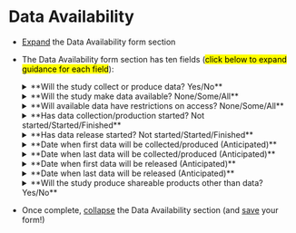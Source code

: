 # Data Availability
* [Expand](expand-or-collapse-cedar-form-section.md) the Data Availability form section 
* The Data Availability form section has ten fields (<mark>click below to expand guidance for each field</mark>):
 
    <details><summary>**Will the study collect or produce data? Yes/No**</summary> 

    * **How to answer:** Not all HEAL studies will collect or produce data. For example, some studies will do the ‘pre-work’ of developing methods and protocols for later use by future studies that will implement and collect data using that developed protocol. If your study will NOT collect or produce **data**, but will produce shareable products other than data (e.g. protocols, slide decks, etc.) please answer “No” to this question and “Yes” to a later question in this section that asks if your study will produce shareable products other than data. 
    * **How this field will be used:** This field will allow Platform users that are specifically looking for study data that may be useful for their purposes to filter down to studies that will collect or produce data, and filter out those studies that will not collect or produce data. <mark>This field may also be used by the Platform to flag studies for outreach to HEAL investigators based on their answers to provide data sharing support and extend data collaboration invitations.</mark> 
    
    </details>

    <details><summary>**Will the study make data available? None/Some/All**</summary>

    * **How to answer:** <mark>This field ONLY APPLIES if you answered “Yes” to “Will the study collect or produce data?”</mark> If your study does not plan to make any of the data you collect or produce available in a HEAL approved data repository, select “None” (while most HEAL studies are obligated by the terms of their award to share data, this may apply to select HEAL studies – e.g. SBIR grants). If your study plans to make some data available, but not all (e.g. only data needed to reproduce publications, only processed data files, only extensively de-identified data, excluding certain data sets or sources used in your study such as administrative data when the DSA under which you obtained them does not allow sharing, etc.), select “Some”. If your study plans to make all data available to the greatest extent possible (e.g. sharing very close to raw clinical trial data in a data repository with strong access control mechanisms and subject to very strong access controls, including some features data that may be very useful for specific analysis but also pose a real risk of re-identification, such as highly granular geographic information, detailed diagnostic and care provision or utilization patterns, and/or clinician notes), select “All”.  
    * **How this field will be used:** This field will allow Platform users that are specifically looking for study data that may be useful for their purposes to filter down to studies that will share some or all of the data they collect or produce, and filter out those studies that will not share data. Some users, especially those who may be interested specifically in data features that represent substantial risk of re-identification in a dataset (e.g. high geographic granularity), may specifically want to filter down to studies that plan to share “All” data in order to filter out studies that will only share extensively de-identified data. <mark>This field may also be used by the Platform to flag studies for outreach to HEAL investigators based on their answers to provide data sharing support and extend data collaboration invitations.</mark> 
    
    </details>

    <details><summary>**Will available data have restrictions on access? None/Some/All**</summary>

    * **How to answer:**<mark>This field ONLY APPLIES if you answered “Yes” to “Will the study collect or produce data?” and you answered “Some” or “All” to “Will the study make data available?”</mark> If your study plans for all the data that it makes available in a data repository to be open access or very minimally restricted (i.e. available following signing of a minimal DUA that does not require any manual intervention or approval), then select “None”. If your study plans for some of the data that it makes available in a data repository to be open access or very minimally restricted (i.e. available following signing of a minimal DUA that does not require any manual intervention or approval), while some of the data that it makes available will be available only following a request and approval process that does require substantial manual intervention (e.g. submission of a project proposal and IRB approval by the requestor; review by a Data Access Committee on the repository end; etc.), then select “Some”. An example of a study that may choose this option is a clinical trial that will share both 1) an extensively de-identified dataset that is open access/minimal access controls, AND 2) a less de-identified dataset that includes features that add value for many analysis questions, but also present substantial risk for re-identification, that is shared via the repository under strict access controls. If your study plans for all of the data that it makes available in a data repository to be available only following a request and approval process that does require substantial manual intervention (e.g. submission of a project proposal and IRB approval by the requestor; review by a Data Access Committee on the repository end; etc.), then select “All”. An example of a study that may choose this option is a clinical trial that will ONLY share a less de-identified dataset that includes features that add value for many analysis questions, but also present substantial risk for re-identification, that is shared via the repository under strict access controls, and WILL NOT share a version of the data that is extensively de-identified as open access/minimal access controls. 

    * **How this field will be used:** This field will allow Platform users that are specifically looking for study data that may be useful for their purposes AND very easy to quickly access (e.g. because they want to execute a project quickly, perhaps prior to a newspaper article or proposal deadline) to filter down to studies that will share some or all of the data they collect or produce as open access/minimal access controls. <mark>This field may also be used by the Platform to flag studies for outreach to HEAL investigators based on their answers to provide data sharing support and extend data collaboration invitations.</mark> 
    
    </details>

    <details><summary>**Has data collection/production started? Not started/Started/Finished**</summary>

    * **How to answer:** <mark>This field ONLY APPLIES if you answered “Yes” to “Will the study collect or produce data?”</mark> If your study has not started collecting data at all, select “Not started”. If your study has multiple parts/aims, select this option if NO part/aim of your study has started collecting data. If your study has started collecting data but is not finished, select “Started”. If your study has multiple parts/aims, select this option if any part/aim of your study has started collecting data. If your study has finished collecting data, select “Finished”. If your study has multiple parts/aims, select this option if ALL parts/aims of your study have finished collecting data.
    * **How this field will be used:** This field will allow Platform users that are specifically looking for study data that may be useful for their purposes to filter down to studies that are at different stages of data collection. Filtering to studies that are at later stages of data collection (e.g. “Started” or “Finished”) will allow Platform users to find studies that are closer to having data available for request by Platform users. This field will also allow Platform users that may not be interested in obtaining study data, but are interested solely in the findings/results of the study, to filter down to studies where it’s likely that a study publication with findings/results can be expected soon. <mark>This field may also be used by the Platform to flag studies for outreach to HEAL investigators based on their answers to provide data sharing support and extend data collaboration invitations AND by the NIH HEAL office to track HEAL data collection progress.</mark> 
    
    </details>
    
    <details><summary>**Has data release started? Not started/Started/Finished**</summary>
    * **How to answer:** <mark>This field ONLY APPLIES if you answered “Yes” to “Will the study collect or produce data?” AND you answered “Some” or “All” to “Will the study make data available?”</mark> If your study has not started making study data available via the data repository chosen for long-term data sharing purposes by the study, select “Not started”. If your study has multiple parts/aims, select this option if NO part/aim of your study has started making study data available via a data repository. If your study has started making study data available via the data repository chosen for long-term data sharing purposes by the study but is not finished (i.e. will share more data at a later date), select “Started”. If your study has multiple parts/aims, select this option if any part/aim of your study has started making study data available via a data repository. If your study has finished making study data available via the data repository chosen for long-term data sharing purposes by the study (i.e. there is not a plan to share any more data at a later date), select “Finished”. If your study has multiple parts/aims, select this option if all parts/aims of your study have finished making study data available via a data repository.
    * **How this field will be used:** This field will allow Platform users that are specifically looking for study data that may be useful for their purposes to filter down to studies that are at different stages of data release. Filtering to studies that are at later stages of data release (e.g. “Started” or “Finished”) will allow Platform users to find studies that already have data available for request by Platform users, and are closer to having all study data available for request by Platform users.  This field will also allow Platform users that may not be interested in obtaining study data, but are interested solely in the findings/results of the study, to filter down to studies where it’s likely that a study publication with findings/results can be expected soon, if not already available. <mark>This field may also be used by the Platform to flag studies for outreach to HEAL investigators based on their answers to provide data sharing support and extend data collaboration invitations AND by the NIH HEAL office to track HEAL data release/sharing progress.</mark> 
    
    </details>

    <details><summary>**Date when first data will be collected/produced (Anticipated)**</summary>
    
    * **How to answer:**
    * **How this field will be used:**

    </details>

    <details><summary>**Date when last data will be collected/produced (Anticipated)**</summary>

    * **How to answer:**
    * **How this field will be used:**

    </details>

    <details><summary>**Date when first data will be released (Anticipated)**</summary>
    * **How to answer:**
    * **How this field will be used:**

    </details>

    <details><summary>**Date when last data will be released (Anticipated)**</summary>

    * **How to answer:**
    * **How this field will be used:**

    </details>

    <details><summary>**Will the study produce shareable products other than data? Yes/No**</summary>

    * **How to answer:** Regardless of whether your study will or will not collect or produce **data**, if your study will produce and share products other than data (e.g. protocols, slide decks, data dictionaries etc.) please answer “Yes” to this question. 
    * **How this field will be used:** This field will allow Platform users that are specifically looking for study data that may be useful for their purposes to filter down to studies that will collect or produce data, and filter out those studies that will not collect or produce data. <mark>This field may also be used by the Platform to flag studies for outreach to HEAL investigators based on their answers to provide data sharing support and extend data collaboration invitations.</mark>

    </details>

* Once complete, [collapse](expand-or-collapse-cedar-form-section.md) the Data Availability section (and [save](save-cedar-form.md) your form!)
    

        
